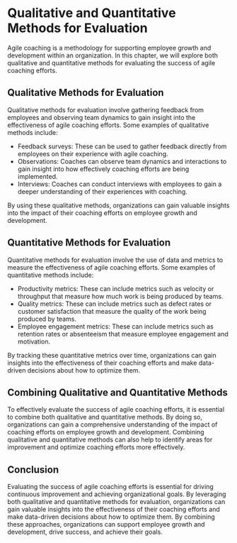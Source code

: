 # Qualitative and Quantitative Methods for Evaluation

Agile coaching is a methodology for supporting employee growth and development within an organization. In this chapter, we will explore both qualitative and quantitative methods for evaluating the success of agile coaching efforts.

Qualitative Methods for Evaluation
----------------------------------

Qualitative methods for evaluation involve gathering feedback from employees and observing team dynamics to gain insight into the effectiveness of agile coaching efforts. Some examples of qualitative methods include:

* Feedback surveys: These can be used to gather feedback directly from employees on their experience with agile coaching.
* Observations: Coaches can observe team dynamics and interactions to gain insight into how effectively coaching efforts are being implemented.
* Interviews: Coaches can conduct interviews with employees to gain a deeper understanding of their experiences with coaching.

By using these qualitative methods, organizations can gain valuable insights into the impact of their coaching efforts on employee growth and development.

Quantitative Methods for Evaluation
-----------------------------------

Quantitative methods for evaluation involve the use of data and metrics to measure the effectiveness of agile coaching efforts. Some examples of quantitative methods include:

* Productivity metrics: These can include metrics such as velocity or throughput that measure how much work is being produced by teams.
* Quality metrics: These can include metrics such as defect rates or customer satisfaction that measure the quality of the work being produced by teams.
* Employee engagement metrics: These can include metrics such as retention rates or absenteeism that measure employee engagement and motivation.

By tracking these quantitative metrics over time, organizations can gain insights into the effectiveness of their coaching efforts and make data-driven decisions about how to optimize them.

Combining Qualitative and Quantitative Methods
----------------------------------------------

To effectively evaluate the success of agile coaching efforts, it is essential to combine both qualitative and quantitative methods. By doing so, organizations can gain a comprehensive understanding of the impact of coaching efforts on employee growth and development. Combining qualitative and quantitative methods can also help to identify areas for improvement and optimize coaching efforts more effectively.

Conclusion
----------

Evaluating the success of agile coaching efforts is essential for driving continuous improvement and achieving organizational goals. By leveraging both qualitative and quantitative methods for evaluation, organizations can gain valuable insights into the effectiveness of their coaching efforts and make data-driven decisions about how to optimize them. By combining these approaches, organizations can support employee growth and development, drive success, and achieve their goals.

